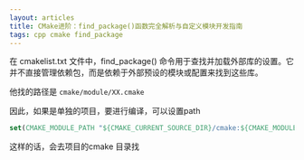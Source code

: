 ```yaml
---
layout: articles
title: CMake进阶：find_package()函数完全解析与自定义模块开发指南
tags: cpp cmake find_package
---
```



在 cmakelist.txt 文件中，find_package() 命令用于查找并加载外部库的设置。它并不直接管理依赖包，而是依赖于外部预设的模块或配置来找到这些库。



他找的路径是 `cmake/module/XX.cmake`

因此，如果是单独的项目，要进行编译，可以设置path 

```cmake
set(CMAKE_MODULE_PATH "${CMAKE_CURRENT_SOURCE_DIR}/cmake:${CMAKE_MODULE_PATH}")
```
这样的话，会去项目的cmake 目录找